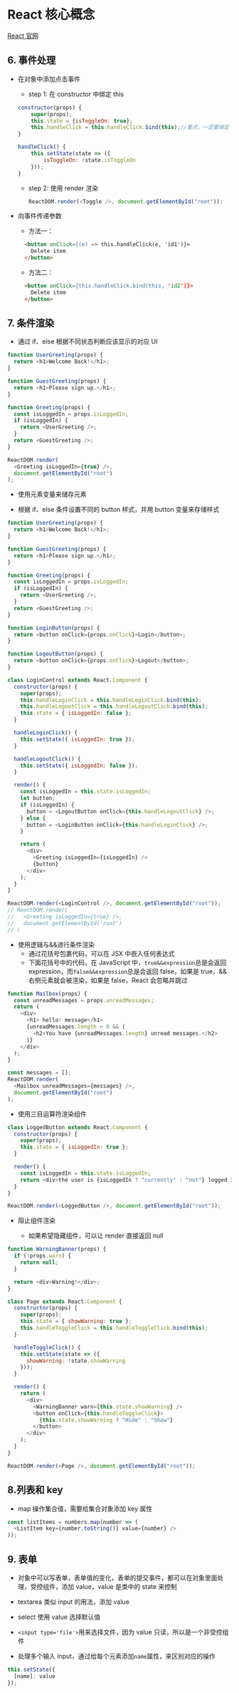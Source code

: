 # React 核心概念

[React 官网](https://zh-hans.reactjs.org/)

## 6. 事件处理

- 在对象中添加点击事件

  - step 1: 在 constructor 中绑定 this

  ```javascript
  constructor(props) {
      super(props);
      this.state = {isToggleOn: true};
      this.handleClick = this.handleClick.bind(this);//重点，一定要绑定
  }

  handleClick() {
      this.setState(state => ({
          isToggleOn: !state.isToggleOn
      }));
  }
  ```

  - step 2: 使用 render 渲染

    ```javascript
    ReactDOM.render(<Toggle />, document.getElementById("root"));
    ```

- 向事件传递参数

  - 方法一：

  ```html
    <button onClick={(e) => this.handleClick(e, 'id1')}>
      Delete item
    </button>
  ```

  - 方法二：

  ```html
    <button onClick={this.handleClick.bind(this, 'id2')}>
      Delete item
    </button>
  ```

## 7. 条件渲染

- 通过 if、else 根据不同状态判断应该显示的对应 UI

```javascript
function UserGreeting(props) {
  return <h1>Welcome Back!</h1>;
}

function GuestGreeting(props) {
  return <h1>Please sign up.</h1>;
}

function Greeting(props) {
  const isLoggedIn = props.isLoggedIn;
  if (isLoggedIn) {
    return <UserGreeting />;
  }
  return <GuestGreeting />;
}

ReactDOM.render(
  <Greeting isLoggedIn={true} />,
  document.getElementById("root")
);
```

- 使用元素变量来储存元素

- 根据 if、else 条件设置不同的 button 样式，并用 button 变量来存储样式

```javascript
function UserGreeting(props) {
  return <h1>Welcome Back!</h1>;
}

function GuestGreeting(props) {
  return <h1>Please sign up.</h1>;
}

function Greeting(props) {
  const isLoggedIn = props.isLoggedIn;
  if (isLoggedIn) {
    return <UserGreeting />;
  }
  return <GuestGreeting />;
}

function LoginButton(props) {
  return <button onClick={props.onClick}>Login</button>;
}

function LogoutButton(props) {
  return <button onClick={props.onClick}>Logout</button>;
}

class LoginControl extends React.Component {
  constructor(props) {
    super(props);
    this.handleLoginClick = this.handleLoginClick.bind(this);
    this.handleLogoutClick = this.handleLogoutClick.bind(this);
    this.state = { isLoggedIn: false };
  }

  handleLoginClick() {
    this.setState({ isLoggedIn: true });
  }

  handleLogoutClick() {
    this.setState({ isLoggedIn: false });
  }

  render() {
    const isLoggedIn = this.state.isLoggedIn;
    let button;
    if (isLoggedIn) {
      button = <LogoutButton onClick={this.handleLogoutClick} />;
    } else {
      button = <LoginButton onClick={this.handleLoginClick} />;
    }

    return (
      <div>
        <Greeting isLoggedIn={isLoggedIn} />
        {button}
      </div>
    );
  }
}

ReactDOM.render(<LoginControl />, document.getElementById("root"));
// ReactDOM.render(
//   <Greeting isLoggedIn={true} />,
//   document.getElementById('root')
// )
```

- 使用逻辑与&&进行条件渲染
  - 通过花括号包裹代码，可以在 JSX 中嵌入任何表达式
  - 下面花括号中的代码，在 JavaScript 中，`true&&expression`总是会返回 expression，而`false&&expression`总是会返回 false，如果是 true，&&右侧元素就会被渲染，如果是 false，React 会忽略并跳过

```javascript
function Mailbox(props) {
  const unreadMessages = props.unreadMessages;
  return (
    <div>
      <h1> hello! message</h1>
      {unreadMessages.length > 0 && (
        <h2>You have {unreadMessages.length} unread messages.</h2>
      )}
    </div>
  );
}

const messages = [];
ReactDOM.render(
  <Mailbox unreadMessages={messages} />,
  document.getElementById("root")
);
```

- 使用三目运算符渲染组件

```javascript
class LoggedButton extends React.Component {
  constructor(props) {
    super(props);
    this.state = { isLoggedIn: true };
  }

  render() {
    const isLoggedIn = this.state.isLoggedIn;
    return <div>the user is {isLoggedIn ? "currently" : "not"} logged in.</div>;
  }
}

ReactDOM.render(<LoggedButton />, document.getElementById("root"));
```

- 阻止组件渲染

  - 如果希望隐藏组件，可以让 render 直接返回 null

```javascript
function WarningBanner(props) {
  if (!props.warn) {
    return null;
  }

  return <div>Warning!</div>;
}

class Page extends React.Component {
  constructor(props) {
    super(props);
    this.state = { showWarning: true };
    this.handleToggleClick = this.handleToggleClick.bind(this);
  }

  handleToggleClick() {
    this.setState(state => ({
      showWarning: !state.showWarning
    }));
  }

  render() {
    return (
      <div>
        <WarningBanner warn={this.state.showWarning} />
        <button onClick={this.handleToggleClick}>
          {this.state.showWarning ? "Hide" : "Show"}
        </button>
      </div>
    );
  }
}

ReactDOM.render(<Page />, document.getElementById("root"));
```

## 8.列表和 key

- map 操作集合值，需要给集合对象添加 key 属性

```javascript
const listItems = numbers.map(number => (
  <ListItem key={number.toString()} value={number} />
));
```

## 9. 表单

- 对象中可以写表单，表单值的变化，表单的提交事件，都可以在对象里面处理，受控组件，添加 value，value 是类中的 state 来控制

- textarea 类似 input 的用法，添加 value

- select 使用 value 选择默认值

- `<input type='file'>`用来选择文件，因为 value 只读，所以是一个非受控组件

- 处理多个输入 input，通过给每个元素添加`name`属性，来区别对应的操作

```javascript
this.setState({
  [name]: value
});
```
